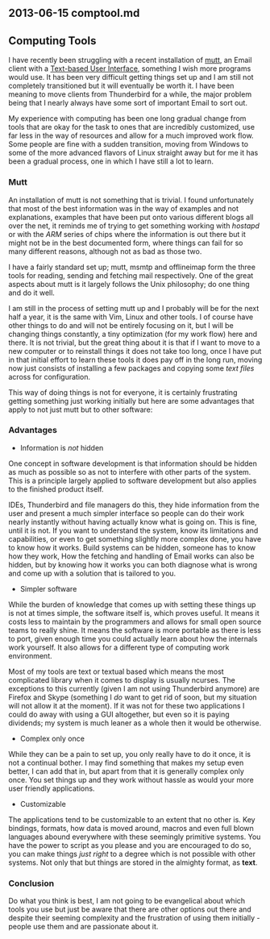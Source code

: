 ## 2013-06-15 comptool.md

## Computing Tools

I have recently been struggling with a recent installation of [mutt][], an Email
client with a [Text-based User Interface][], something I wish more programs
would use. It has been very difficult getting things set up and I am still not
completely transitioned but it will eventually be worth it. I have been meaning
to move clients from Thunderbird for a while, the major problem being that I
nearly always have some sort of important Email to sort out.

My experience with computing has been one long gradual change from tools that
are okay for the task to ones that are incredibly customized, use far less in
the way of resources and allow for a much improved work flow. Some people are
fine with a sudden transition, moving from Windows to some of the more advanced
flavors of Linux straight away but for me it has been a gradual process, one in
which I have still a lot to learn.

### Mutt

An installation of mutt is not something that is trivial. I found unfortunately
that most of the best information was in the way of examples and not
explanations, examples that have been put onto various different blogs all over
the net, it reminds me of trying to get something working with *hostapd* or with
the *ARM* series of chips where the information is out there but it might not be
in the best documented form, where things can fail for so many different
reasons, although not as bad as those two.

I have a fairly standard set up; mutt, msmtp and offlineimap form the three
tools for reading, sending and fetching mail respectively. One of the great
aspects about mutt is it largely follows the Unix philosophy; do one thing and
do it well. 

I am still in the process of setting mutt up and I probably will be for the next
half a year, it is the same with Vim, Linux and other tools. I of course have
other things to do and will not be entirely focusing on it, but I will be
changing things constantly, a tiny optimization (for my work flow) here and
there. It is not trivial, but the great thing about it is that if I want to move
to a new computer or to reinstall things it does not take too long, once I have
put in that initial effort to learn these tools it does pay off in the long run,
moving now just consists of installing a few packages and copying some *text
files* across for configuration.

This way of doing things is not for everyone, it is certainly frustrating
getting something just working initially but here are some advantages that apply
to not just mutt but to other software:

### Advantages

* Information is *not* hidden

One concept in software development is that information should be hidden as much
as possible so as not to interfere with other parts of the system. This is a
principle largely applied to software development but also applies to the
finished product itself.

IDEs, Thunderbird and file managers do this, they hide information from the 
user and present a much simpler interface so people can do their work nearly 
instantly without having actually know what is going on. This is fine, until it
is not. If you want to understand the system, know its limitations and
capabilities, or even to get something slightly more complex done, you have to
know how it works. Build systems can be hidden, someone has to know how they
work, How the fetching and handling of Email works can also be hidden, but by
knowing how it works you can both diagnose what is wrong and come up with a
solution that is tailored to you.

* Simpler software

While the burden of knowledge that comes up with setting these things up is not
at times simple, the software itself is, which proves useful. It means it costs
less to maintain by the programmers and allows for small open source teams to
really shine. It means the software is more portable as there is less to port,
given enough time you could actually learn about how the internals work
yourself. It also allows for a different type of computing work environment.

Most of my tools are text or textual based which means the most complicated
library when it comes to display is usually ncurses. The exceptions to this
currently (given I am not using Thunderbird anymore) are Firefox and Skype
(something I *do* want to get rid of soon, but my situation will not allow it at
the moment). If it was not for these two applications I could do away with using
a GUI altogether, but even so it is paying dividends; my system is much leaner
as a whole then it would be otherwise. 

* Complex only once

While they can be a pain to set up, you only really have to do it once, it is
not a continual bother. I may find something that makes my setup even better, I
can add that in, but apart from that it is generally complex only once. You set
things up and they work without hassle as would your more user friendly
applications.

* Customizable

The applications tend to be customizable to an extent that no other is. Key
bindings, formats, how data is moved around, macros and even full blown
languages abound everywhere with these seemingly primitive systems. You have the
power to script as you please and you are encouraged to do so, you can make
things *just right* to a degree which is not possible with other systems. Not
only that but things are stored in the almighty format, as **text**.

### Conclusion

Do what you think is best, I am not going to be evangelical about which tools
you use but just be aware that there are other options out there and despite
their seeming complexity and the frustration of using them initially - people
use them and are passionate about it.

[mutt]: https://en.wikipedia.org/wiki/Mutt_%28e-mail_client%29
[Text-based User Interface]: https://en.wikipedia.org/wiki/Text_user_interface
